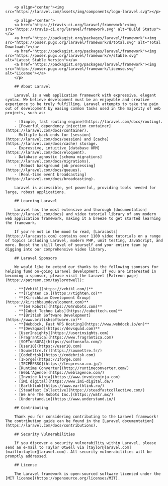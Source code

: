         <p align="center"><img src="https://laravel.com/assets/img/components/logo-laravel.svg"></p>

        <p align="center">
        <a href="https://travis-ci.org/laravel/framework"><img src="https://travis-ci.org/laravel/framework.svg" alt="Build Status"></a>
        <a href="https://packagist.org/packages/laravel/framework"><img src="https://poser.pugx.org/laravel/framework/d/total.svg" alt="Total Downloads"></a>
        <a href="https://packagist.org/packages/laravel/framework"><img src="https://poser.pugx.org/laravel/framework/v/stable.svg" alt="Latest Stable Version"></a>
        <a href="https://packagist.org/packages/laravel/framework"><img src="https://poser.pugx.org/laravel/framework/license.svg" alt="License"></a>
        </p>

        ## About Laravel

        Laravel is a web application framework with expressive, elegant syntax. We believe development must be an enjoyable and creative experience to be truly fulfilling. Laravel attempts to take the pain out of development by easing common tasks used in the majority of web projects, such as:

        - [Simple, fast routing engine](https://laravel.com/docs/routing).
        - [Powerful dependency injection container](https://laravel.com/docs/container).
        - Multiple back-ends for [session](https://laravel.com/docs/session) and [cache](https://laravel.com/docs/cache) storage.
        - Expressive, intuitive [database ORM](https://laravel.com/docs/eloquent).
        - Database agnostic [schema migrations](https://laravel.com/docs/migrations).
        - [Robust background job processing](https://laravel.com/docs/queues).
        - [Real-time event broadcasting](https://laravel.com/docs/broadcasting).

        Laravel is accessible, yet powerful, providing tools needed for large, robust applications.

        ## Learning Laravel

        Laravel has the most extensive and thorough [documentation](https://laravel.com/docs) and video tutorial library of any modern web application framework, making it a breeze to get started learning the framework.

        If you're not in the mood to read, [Laracasts](https://laracasts.com) contains over 1100 video tutorials on a range of topics including Laravel, modern PHP, unit testing, JavaScript, and more. Boost the skill level of yourself and your entire team by digging into our comprehensive video library.

        ## Laravel Sponsors

        We would like to extend our thanks to the following sponsors for helping fund on-going Laravel development. If you are interested in becoming a sponsor, please visit the Laravel [Patreon page](https://patreon.com/taylorotwell):

        - **[Vehikl](https://vehikl.com/)**
        - **[Tighten Co.](https://tighten.co)**
        - **[Kirschbaum Development Group](https://kirschbaumdevelopment.com)**
        - **[64 Robots](https://64robots.com)**
        - **[Cubet Techno Labs](https://cubettech.com)**
        - **[British Software Development](https://www.britishsoftware.co)**
        - **[Webdock, Fast VPS Hosting](https://www.webdock.io/en)**
        - **[DevSquad](https://devsquad.com)**
        - [UserInsights](https://userinsights.com)
        - [Fragrantica](https://www.fragrantica.com)
        - [SOFTonSOFA](https://softonsofa.com/)
        - [User10](https://user10.com)
        - [Soumettre.fr](https://soumettre.fr/)
        - [CodeBrisk](https://codebrisk.com)
        - [1Forge](https://1forge.com)
        - [TECPRESSO](https://tecpresso.co.jp/)
        - [Runtime Converter](http://runtimeconverter.com/)
        - [WebL'Agence](https://weblagence.com/)
        - [Invoice Ninja](https://www.invoiceninja.com)
        - [iMi digital](https://www.imi-digital.de/)
        - [Earthlink](https://www.earthlink.ro/)
        - [Steadfast Collective](https://steadfastcollective.com/)
        - [We Are The Robots Inc.](https://watr.mx/)
        - [Understand.io](https://www.understand.io/)

        ## Contributing

        Thank you for considering contributing to the Laravel framework! The contribution guide can be found in the [Laravel documentation](https://laravel.com/docs/contributions).

        ## Security Vulnerabilities

        If you discover a security vulnerability within Laravel, please send an e-mail to Taylor Otwell via [taylor@laravel.com](mailto:taylor@laravel.com). All security vulnerabilities will be promptly addressed.

        ## License

        The Laravel framework is open-sourced software licensed under the [MIT license](https://opensource.org/licenses/MIT).
